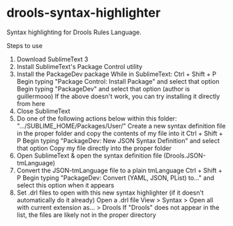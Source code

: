 # drools-syntax-highlighter
Syntax highlighting for Drools Rules Language.

Steps to use

1. Download SublimeText 3
2. Install SublimeText's Package Control utility
3. Install the PackageDev package
	While in SublimeText:
		Ctrl + Shift + P
		Begin typing "Package Control: Install Package" and select that option
		Begin typing "PackageDev" and select that option (author is guillermooo)
	If the above doesn't work, you can try installing it directly from here
4. Close SublimeText
5. Do one of the following actions below within this folder:  ".../SUBLIME_HOME/Packages/User/"
	Create a new syntax definition file in the proper folder and copy the contents of my file into it
		Ctrl + Shift + P
		Begin typing "PackageDev: New JSON Syntax Definition" and select that option
	Copy my file directly into the proper folder
6. Open SublimeText & open the syntax definition file (Drools.JSON-tmLanguage)
7. Convert the JSON-tmLanguage file to a plain tmLanguage
	Ctrl + Shift + P
	Begin typing "PackageDev: Convert (YAML, JSON, PList) to..." and select this option when it appears
8. Set .drl files to open with this new syntax highlighter (if it doesn't automatically do it already)
	Open a .drl file
	View > Syntax > Open all with current extension as... > Drools
	If "Drools" does not appear in the list, the files are likely not in the proper directory
